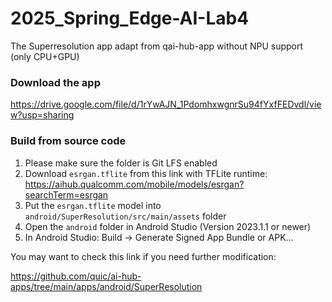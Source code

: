 # 2025_Spring_Edge-AI-Lab4

The Superresolution app adapt from qai-hub-app without NPU support (only CPU+GPU)

### Download the app
https://drive.google.com/file/d/1rYwAJN_1PdomhxwgnrSu94fYxfFEDvdl/view?usp=sharing

### Build from source code

1. Please make sure the folder is Git LFS enabled  
2. Download `esrgan.tflite` from this link with TFLite runtime: https://aihub.qualcomm.com/mobile/models/esrgan?searchTerm=esrgan
3. Put the `esrgan.tflite` model into `android/SuperResolution/src/main/assets` folder
4. Open the `android` folder in Android Studio (Version 2023.1.1 or newer)
5. In Android Studio: Build &rarr; Generate Signed App Bundle or APK...

You may want to check this link if you need further modification:

https://github.com/quic/ai-hub-apps/tree/main/apps/android/SuperResolution
